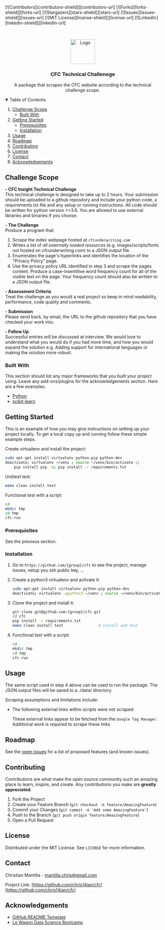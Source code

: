 <!--
*** Thanks for checking out this CFC scraping tool. If you have a suggestion
*** that would make this better, please fork the repo and create a pull request
*** or simply open an issue with the tag "enhancement".
*** Thanks again!
-->



<!-- PROJECT SHIELDS -->
<!--
-->
[![Contributors][contributors-shield]][contributors-url]
[![Forks][forks-shield]][forks-url]
[![Stargazers][stars-shield]][stars-url]
[![Issues][issues-shield]][issues-url]
[![MIT License][license-shield]][license-url]
[![LinkedIn][linkedin-shield]][linkedin-url]


<!-- PROJECT LOGO -->
<br />
<p align="center">
  <a href="https://www.cfcunderwriting.com/">
    <img src="https://jobs.mindtheproduct.com/wp-content/uploads/job-manager-uploads/company_logo/2020/10/CFC_on-white_RGB.png" alt="Logo" width="80" height="80">
  </a>

  <h3 align="center">CFC Technical Challenege</h3>

  <p align="center">
    A package that scrapes the CFC website according to the technical challenge scope.
  </p>
</p>


<!-- TABLE OF CONTENTS -->
<details open="open">
  <summary>Table of Contents</summary>
  <ol>
    <li>
      <a href="#challenge-scope">Challenge Scope</a>
      <ul>
        <li><a href="#built-with">Built With</a></li>
      </ul>
    </li>
    <li>
      <a href="#getting-started">Getting Started</a>
      <ul>
        <li><a href="#prerequisites">Prerequisites</a></li>
        <li><a href="#installation">Installation</a></li>
      </ul>
    </li>
    <li><a href="#usage">Usage</a></li>
    <li><a href="#roadmap">Roadmap</a></li>
    <li><a href="#contributing">Contributing</a></li>
    <li><a href="#license">License</a></li>
    <li><a href="#contact">Contact</a></li>
    <li><a href="#acknowledgements">Acknowledgements</a></li>
  </ol>
</details>


## Challenge Scope

**- CFC Insight Technical Challenge**  
This technical challenge is designed to take up to 2 hours.
Your submission should be uploaded to a github repository and include your python
code, a requirements.txt file and any setup or running instructions.
All code should be written for python version >=3.6. You are allowed to use external
libraries and binaries if you choose.

**- The Challenge**  
Produce a program that:
1. Scrape the index webpage hosted at `cfcunderwriting.com`  
2. Writes a list of *all externally loaded resources* (e.g. images/scripts/fonts not hosted
on cfcunderwriting.com) to a JSON output file.  
3. Enumerates the page's hyperlinks and identifies the location of the "Privacy Policy"
page.  
4. Use the privacy policy URL identified in step 3 and scrape the pages content.
Produce a case-insentitive word frequency count for all of the visible text on the page.
Your frequency count should also be written to a JSON output file.

**- Assessment Criteria**  
Treat the challenge as you would a real project so keep in mind readability,
performance, code quality and comments.

**- Submission**  
Please send back, by email, the URL to the github repository that you have checked
your work into.

**- Follow Up**  
Successful entries will be discussed at interview. We would love to understand what
you would do if you had more time, and how you would expand the solution e.g.
Adding support for international languages or making the solution more robust.


### Built With

This section should list any major frameworks that you built your project using. Leave any add-ons/plugins for the acknowledgements section. Here are a few examples.
* [Python](https://www.python.org/)
* [scikit-learn](https://scikit-learn.org/)



## Getting Started

This is an example of how you may give instructions on setting up your project locally.
To get a local copy up and running follow these simple example steps.

Create virtualenv and install the project:
```bash
sudo apt-get install virtualenv python-pip python-dev
deactivate; virtualenv ~/venv ; source ~/venv/bin/activate ;\
    pip install pip -U; pip install -r requirements.txt
```

Unittest test:
```bash
make clean install test
```

Functional test with a script:
```bash
cd
mkdir tmp
cd tmp
cfc-run
```


### Prerequisites

See the previous section.

### Installation

1. Go to `https://github.com/{group}/cfc` to see the project, manage issues,
    setup you ssh public key, ...

2. Create a python3 virtualenv and activate it:

    ```bash
    sudo apt-get install virtualenv python-pip python-dev
    deactivate; virtualenv -ppython3 ~/venv ; source ~/venv/bin/activate
    ```
3. Clone the project and install it:

    ```bash
    git clone git@github.com:{group}/cfc.git
    cd cfc
    pip install -r requirements.txt
    make clean install test                # install and test
    ```
4. Functional test with a script:

    ```bash
    cd
    mkdir tmp
    cd tmp
    cfc-run
    ```


## Usage

The same script used in step 4 above can be used to run the package.
The JSON output files will be saved to a ./data/ directory.

Scraping assumptions and limitations include:
- The following external links within scripts were not scraped:
        <script src="https://js.hs-analytics.net/analytics/1630429800000/6072523.js" type="text/javascript" id="hs-analytics"></script>
        <script src="https://js.hsleadflows.net/leadflows.js" type="text/javascript" id="LeadFlows-6072523" crossorigin="anonymous" data-leadin-portal-id="6072523" data-leadin-env="prod" data-loader="hs-scriptloader" data-hsjs-portal="6072523" data-hsjs-env="prod" data-hsjs-hublet="na1"></script>
        <script src="https://js.hscollectedforms.net/collectedforms.js" type="text/javascript" id="CollectedForms-6072523" crossorigin="anonymous" data-leadin-portal-id="6072523" data-leadin-env="prod" data-loader="hs-scriptloader" data-hsjs-portal="6072523" data-hsjs-env="prod" data-hsjs-hublet="na1"></script>
        <script src="https://js.usemessages.com/conversations-embed.js" type="text/javascript" id="hubspot-messages-loader" data-loader="hs-scriptloader" data-hsjs-portal="6072523" data-hsjs-env="prod" data-hsjs-hublet="na1"></script>
        <script src="https://js.hs-banner.com/6072523.js" type="text/javascript" id="cookieBanner-6072523" data-cookieconsent="ignore" data-hs-ignore="true" data-loader="hs-scriptloader" data-hsjs-portal="6072523" data-hsjs-env="prod" data-hsjs-hublet="na1"></script>
        <script type="text/javascript" async="" src="https://www.gstatic.com/recaptcha/releases/Q_rrUPkK1sXoHi4wbuDTgcQR/recaptcha__en.js" crossorigin="anonymous" integrity="sha384-nQIWhE7WOxHTiNyNCmC5+GFD/CfTvFJOw8ExBl8VtC8dRdbvikyVIRtwC0cO8/2e"></script>
        <script type="text/javascript" async="" src="https://snap.licdn.com/li.lms-analytics/insight.min.js"></script>
        <script type="text/javascript" async="" src="https://snap.licdn.com/li.lms-analytics/insight.min.js"></script>
        <script type="text/javascript" async="" src="https://www.google-analytics.com/analytics.js"></script>
        <script type="text/javascript" async="" src="https://www.gstatic.com/recaptcha/releases/Q_rrUPkK1sXoHi4wbuDTgcQR/recaptcha__en.js" crossorigin="anonymous" integrity="sha384-nQIWhE7WOxHTiNyNCmC5+GFD/CfTvFJOw8ExBl8VtC8dRdbvikyVIRtwC0cO8/2e"></script>
        <script async="" src="https://www.googletagmanager.com/gtm.js?id=GTM-NGGN5FB"></script>
        <script recaptcha-v3-script="" src="https://www.google.com/recaptcha/api.js?render=explicit"></script>
        <script async="" src="https://script.hotjar.com/modules.189ddfe225c89657c20d.js" charset="utf-8"></script>
    
    These external links appear to be fetched from the `Google Tag Manager`. Additional work is required to scrape these links



## Roadmap

See the [open issues](https://github.com/chris14jan/cfc/issues) for a list of proposed features (and known issues).



## Contributing

Contributions are what make the open source community such an amazing place to learn, inspire, and create. Any contributions you make are **greatly appreciated**.

1. Fork the Project
2. Create your Feature Branch (`git checkout -b feature/AmazingFeature`)
3. Commit your Changes (`git commit -m 'Add some AmazingFeature'`)
4. Push to the Branch (`git push origin feature/AmazingFeature`)
5. Open a Pull Request



## License

Distributed under the MIT License. See `LICENSE` for more information.



## Contact

Christian Mantilla - mantilla.chris@gmail.com

Project Link: [https://github.com/chris14jan/cfc](https://github.com/chris14jan/cfc)



## Acknowledgements
* [GitHub README Template](https://github.com/othneildrew/Best-README-Template/blob/master/README.md)
* [Le Wagon Data Science Bootcamp](https://www.lewagon.com/london/data-science-course/full-time)

